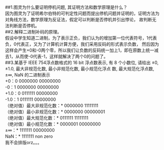 ##1.图灵为什么要证明停机问题, 其证明方法和数学原理是什么？  
因为图灵为了证明希尔伯特的可判定性问题而提出停机问题并证明的，证明方法为对角线方法，数学原理为反证法，假定可以判断是否停机并引出悖论，
故判断无法判断是否停机。  
##2.解释二进制补码的原理。  
假设中学生知道二进制，为了表示正负，我们认为的增加第一位代表符号，1代表负，0代表正，又为了计算机计算方便，我们采用反码的形式表示负数，
然后因为这样会产生+0和-0两个零，所以我们让负数的反码统一加上1，即在原数上统一减去1，从而使-0代表-1，这样就解决了两个0的问题了。  
##3.某基于 IEEE 754浮点数格式的 16 bit 浮点数表示, 有 8 个小数位, 请给出 ±0, ±1.0, 最大非规范化数, 最小非规范化数, 最小规范化浮点
数, 最大规范化浮点数, ±∞, NaN 的二进制表示  
+0：0 0000000 00000000  
-0：1 0000000 00000000  
+1.0：0 0111111 00000000  
-1.0：1 0111111 00000000  
（绝对值）最大非规范化数：* 0000000 11111111  
（绝对值）最小非规范化数：* 0000000 00000001  
（绝对值）最大规范化数：* 0111111 11111111  
（绝对值）最小规范化数：* 0000001 00000000  
±∞：* 1111111 00000000  
NaN：* 1111111 non zero  
我不会排版orz。。。
